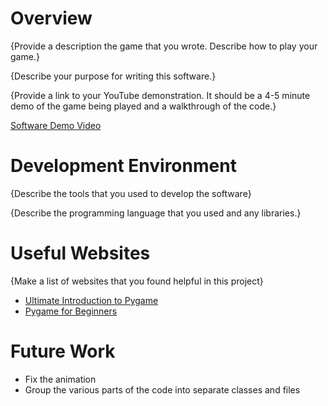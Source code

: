 # Overview

{Provide a description the game that you wrote. Describe how to play your game.}

{Describe your purpose for writing this software.}

{Provide a link to your YouTube demonstration.  It should be a 4-5 minute demo of the game being played and a walkthrough of the code.}

[Software Demo Video](http://youtube.link.goes.here)

# Development Environment

{Describe the tools that you used to develop the software}

{Describe the programming language that you used and any libraries.}

# Useful Websites

{Make a list of websites that you found helpful in this project}
* [Ultimate Introduction to Pygame](https://youtu.be/AY9MnQ4x3zk)
* [Pygame for Beginners](https://youtu.be/jO6qQDNa2UY)

# Future Work

* Fix the animation
* Group the various parts of the code into separate classes and files
